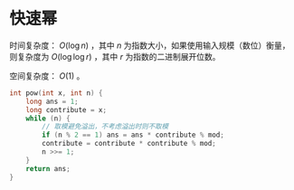 # 快速幂

时间复杂度： $O(\log{n})$ ，其中 $n$ 为指数大小，如果使用输入规模（数位）衡量，则复杂度为 $O(\log{\log{r}})$ ，其中 $r$ 为指数的二进制展开位数。

空间复杂度： $O(1)$ 。

```cpp
int pow(int x, int n) {
    long ans = 1;
    long contribute = x;
    while (n) {
        // 取模避免溢出，不考虑溢出时则不取模
        if (n % 2 == 1) ans = ans * contribute % mod;
        contribute = contribute * contribute % mod;
        n >>= 1;
    }
    return ans;
}
```
